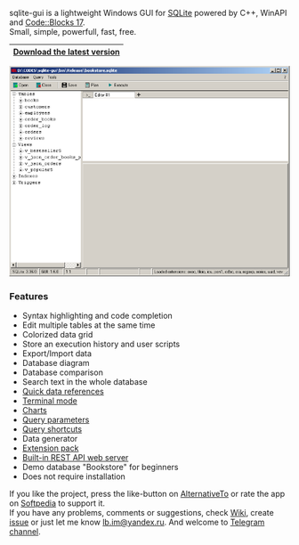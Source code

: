 sqlite-gui is a lightweight Windows GUI for [SQLite](https://www.sqlite.org/index.html) powered by C++, WinAPI and [Code::Blocks 17](http://www.codeblocks.org/). <br>
Small, simple, powerfull, fast, free.

|[**Download the latest version**](https://github.com/little-brother/sqlite-gui/releases/latest)|
|-------------------------------------------------------------------------------------------|


![View](resources/demo.webp)


### Features
* Syntax highlighting and code completion
* Edit multiple tables at the same time
* Colorized data grid
* Store an execution history and user scripts
* Export/Import data
* Database diagram
* Database comparison
* Search text in the whole database
* [Quick data references](https://github.com/little-brother/sqlite-gui/wiki#quick-references)
* [Terminal mode](https://raw.githubusercontent.com/little-brother/sqlite-gui/master/resources/terminal.webp)
* [Charts](https://github.com/little-brother/sqlite-gui/wiki#charts)
* [Query parameters](https://github.com/little-brother/sqlite-gui/wiki#query-parameters)
* [Query shortcuts](https://github.com/little-brother/sqlite-gui/wiki#query-shortcuts)
* Data generator
* [Extension pack](https://github.com/little-brother/sqlite-gui/wiki#extensions)
* [Built-in REST API web server](https://github.com/little-brother/sqlite-gui/wiki#rest-api-web-server)
* Demo database "Bookstore" for beginners
* Does not require installation


If you like the project, press the like-button on [AlternativeTo](https://alternativeto.net/software/sqlite-gui/about) or rate the app on [Softpedia](https://www.softpedia.com/get/Internet/Servers/Database-Utils/SQLite-GUI-LB.shtml) to support it.<br>
If you have any problems, comments or suggestions, check [Wiki](https://github.com/little-brother/sqlite-gui/wiki), create [issue](https://github.com/little-brother/sqlite-gui/issues) or just let me know <a href="mailto:lb.im@yandex.ru?subject=sqlite-gui">lb.im@yandex.ru</a>. And welcome to [Telegram channel](https://t.me/sqlitegui).
